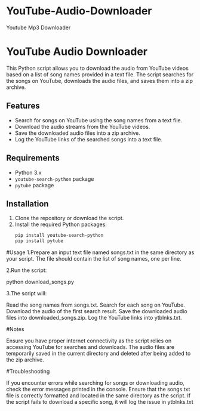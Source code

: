 # YouTube-Audio-Downloader
Youtube Mp3 Downloader
# YouTube Audio Downloader

This Python script allows you to download the audio from YouTube videos based on a list of song names provided in a text file. The script searches for the songs on YouTube, downloads the audio files, and saves them into a zip archive.

## Features
- Search for songs on YouTube using the song names from a text file.
- Download the audio streams from the YouTube videos.
- Save the downloaded audio files into a zip archive.
- Log the YouTube links of the searched songs into a text file.

## Requirements
- Python 3.x
- `youtube-search-python` package
- `pytube` package

## Installation

1. Clone the repository or download the script.
2. Install the required Python packages:
   ```bash
   pip install youtube-search-python
   pip install pytube

#Usage
1.Prepare an input text file named songs.txt in the same directory as your script. The file should contain the list of song names, one per line.

2.Run the script:

python download_songs.py

3.The script will:

Read the song names from songs.txt.
Search for each song on YouTube.
Download the audio of the first search result.
Save the downloaded audio files into downloaded_songs.zip.
Log the YouTube links into ytblnks.txt.

#Notes

Ensure you have proper internet connectivity as the script relies on accessing YouTube for searches and downloads.
The audio files are temporarily saved in the current directory and deleted after being added to the zip archive.

#Troubleshooting

If you encounter errors while searching for songs or downloading audio, check the error messages printed in the console.
Ensure that the songs.txt file is correctly formatted and located in the same directory as the script.
If the script fails to download a specific song, it will log the issue in ytblnks.txt
